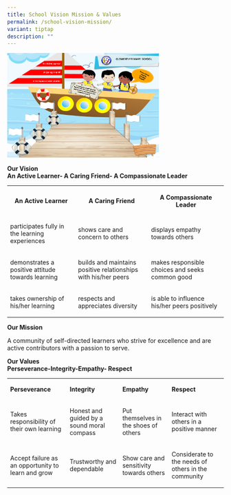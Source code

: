 ```yaml
---
title: School Vision Mission & Values
permalink: /school-vision-mission/
variant: tiptap
description: ""
---
```

<p></p>
<div class="isomer-image-wrapper">
<img style="width: 70%;" height="auto" width="100%" alt="" src="/images/2024 Website/schoolvisionmission.png">
</div>
<p><strong>Our Vision</strong>
<br><strong>An Active Learner- A Caring Friend- A Compassionate Leader</strong>
</p>
<table style="minWidth: 75px">
<colgroup>
<col>
<col>
<col>
</colgroup>
<tbody>
<tr>
<th rowspan="1" colspan="1">
<p>An Active Learner</p>
</th>
<th rowspan="1" colspan="1">
<p>A Caring Friend</p>
</th>
<th rowspan="1" colspan="1">
<p>A Compassionate Leader</p>
</th>
</tr>
<tr>
<td rowspan="1" colspan="1">
<p>participates fully in the learning experiences</p>
</td>
<td rowspan="1" colspan="1">
<p>shows care and concern to others</p>
</td>
<td rowspan="1" colspan="1">
<p>displays empathy towards others</p>
</td>
</tr>
<tr>
<td rowspan="1" colspan="1">
<p>demonstrates a positive attitude towards learning</p>
</td>
<td rowspan="1" colspan="1">
<p>builds and maintains positive relationships with his/her peers</p>
</td>
<td rowspan="1" colspan="1">
<p>makes responsible choices and seeks common good</p>
<p></p>
</td>
</tr>
<tr>
<td rowspan="1" colspan="1">
<p>takes ownership of his/her learning</p>
</td>
<td rowspan="1" colspan="1">
<p>respects and appreciates diversity</p>
</td>
<td rowspan="1" colspan="1">
<p>is able to influence his/her peers positively</p>
</td>
</tr>
</tbody>
</table>
<p></p>
<p><strong>Our Mission</strong>
</p>
<p>A community of self-directed learners who strive for excellence and are
active contributors with a passion to serve.</p>
<p></p>
<p><strong>Our Values</strong>
<br><strong>Perseverance-Integrity-Empathy- Respect</strong>
<br>
</p>
<table style="minWidth: 100px">
<colgroup>
<col>
<col>
<col>
<col>
</colgroup>
<tbody>
<tr>
<td rowspan="1" colspan="1">
<p><strong>Perseverance</strong>
</p>
</td>
<td rowspan="1" colspan="1">
<p><strong>Integrity</strong>
</p>
</td>
<td rowspan="1" colspan="1">
<p><strong>Empathy</strong>
</p>
</td>
<td rowspan="1" colspan="1">
<p><strong>Respect</strong>
</p>
</td>
</tr>
<tr>
<td rowspan="1" colspan="1">
<p>Takes responsibility of their own learning</p>
</td>
<td rowspan="1" colspan="1">
<p>Honest and guided by a sound moral compass</p>
</td>
<td rowspan="1" colspan="1">
<p>Put themselves in the shoes of&nbsp; others</p>
</td>
<td rowspan="1" colspan="1">
<p>Interact with others in a positive manner</p>
</td>
</tr>
<tr>
<td rowspan="1" colspan="1">
<p>Accept failure as an opportunity to learn and grow</p>
</td>
<td rowspan="1" colspan="1">
<p>Trustworthy and dependable</p>
</td>
<td rowspan="1" colspan="1">
<p>Show care and sensitivity towards others</p>
</td>
<td rowspan="1" colspan="1">
<p>Considerate to the needs of others in the community</p>
</td>
</tr>
</tbody>
</table>
<p></p>